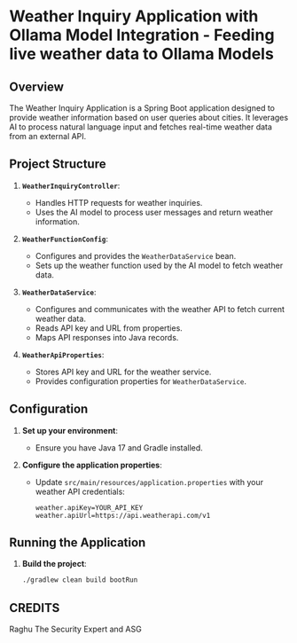 # Weather Inquiry Application with Ollama Model Integration - Feeding live weather data to Ollama Models

## Overview

The Weather Inquiry Application is a Spring Boot application designed to provide weather information based on user queries about cities. It leverages AI to process natural language input and fetches real-time weather data from an external API.

## Project Structure

1. **`WeatherInquiryController`**:
   - Handles HTTP requests for weather inquiries.
   - Uses the AI model to process user messages and return weather information.

2. **`WeatherFunctionConfig`**:
   - Configures and provides the `WeatherDataService` bean.
   - Sets up the weather function used by the AI model to fetch weather data.

3. **`WeatherDataService`**:
   - Configures and communicates with the weather API to fetch current weather data.
   - Reads API key and URL from properties.
   - Maps API responses into Java records.

4. **`WeatherApiProperties`**:
   - Stores API key and URL for the weather service.
   - Provides configuration properties for `WeatherDataService`.

## Configuration

1. **Set up your environment**:
   - Ensure you have Java 17 and Gradle installed.

2. **Configure the application properties**:
   - Update `src/main/resources/application.properties` with your weather API credentials:
     ```properties
     weather.apiKey=YOUR_API_KEY
     weather.apiUrl=https://api.weatherapi.com/v1
     ```

## Running the Application

1. **Build the project**:
   ```sh
   ./gradlew clean build bootRun


## CREDITS
Raghu The Security Expert and ASG
